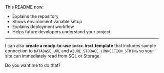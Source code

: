 
This README now:  
- Explains the repository  
- Shows environment variable setup  
- Explains deployment workflow  
- Helps future developers understand your project  

---

I can also **create a ready-to-use `index.html` template** that includes sample connection to `DATABASE_URL` and `AZURE_STORAGE_CONNECTION_STRING` so your site can immediately read from SQL or Storage.  

Do you want me to do that?
